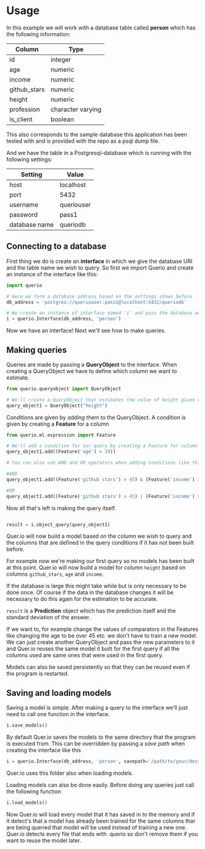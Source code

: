 # Usage

In this example we will work with a database table called **person** which has the following information:

| Column | Type |
| --- | --- |
| id | integer |
| age | numeric |
|income       | numeric           |  
 github_stars | numeric           |   
 height       | numeric           |  
 profession   | character varying |
 is_client    | boolean   |
 
 This also corresponds to the sample database this application has been tested with and is provided with the repo as a psql dump file.

 And we have the table in a Postgresql-database which is running with the following settings:

| Setting | Value |
| --- | --- |
| host | localhost |
| port | 5432 |
| username | queriouser |
| password | pass1 |
| database name | queriodb |

 ## Connecting to a database
 
First thing we do is create an **interface** in which we give the database URI and the table name we wish to query. So first we import Querio and create an instance of the interface like this:

```python
import querio

# Here we form a database address based on the settings shown before
db_address = 'postgres://queriouser:pass1@localhost:5432/queriodb'

# We create an instance of interface named 'i' and pass the database address and desired table name to it
i = querio.Interface(db_address, 'person')

```

Now we have an interface! Next we'll see how to make queries.

## Making queries

Queries are made by passing a **QueryObject**
 to the interface. When creating a QueryObject we have to define which column we want to estimate.
 
 ```python
from querio.queryobject import QueryObject

# We'll create a QueryObject that estimates the value of height given certain conditions
query_object1 = QueryObject("height")
```

Conditions are given by *adding* them to the QueryObject. A condition is given by creating a **Feature** for a column 
 ```python
from querio.ml.expression import Feature

# We'll add a condition for our query by creating a Feature for column 'age' and a condition that is has to be over 30
query_object1.add((Feature('age') > 30))

# You can also use AND and OR operators when adding conditions like this

#AND
query_object1.add((Feature('github stars') > 45) & (Feature('income') > 6000))

#OR
query_object1.add((Feature('github stars') > 45) | (Feature('income') > 6000))

```

Now all that's left is making the query itself.

 ```python

result = i.object_query(query_object1)

```

Quer.io will now build a model based on the column we wish to query and the columns that are defined in the query conditions if it has not been built before. 

For example now we're making our first query so no models has been built at this point. Quer.io will now build a model for column `height` based on columns `github_stars`, `age` and `income`.

If the database is large this might take while but is only necessary to be done once. Of course if the data in the database changes it will be necessary to do this again for the estimation to be accurate.

`result` is a **Prediction** object which has the prediction itself and the standard deviation of the answer.

If we want to, for example change the values of comparators in the Features like changing the age to be over 45 etc. we don't have to train a new model. We can just create another QueryObject and pass the new parameters to it and Quer.io reuses the same model it built for the first query if all the columns used are same ones that were used in the first query. 

Models can also be saved persistently so that they can be reused even if the program is restarted.


## Saving and loading models

Saving a model is simple. After making a query to the interface we'll just need to call one function in the interface.

 ```python
i.save_models()
```

By default Quer.io saves the models to the same directory that the program is executed from. This can be overridden by passing a *save path* when creating the interface like this

```python
i = querio.Interface(db_address, 'person', savepath='/path/to/your/desired/folder')
```

Quer.io uses this folder also when loading models.

Loading models can also be done easily. Before doing any queries just call the following function

 ```python
i.load_models()
```

Now Quer.io will load every model that it has saved in to the memory and if it detect's that a model has already been trained for the same columns thar are being queried that model will be used instead of training a new one. Quer.io detects every file that ends with .querio so don't remove them if you want to reuse the model later.
